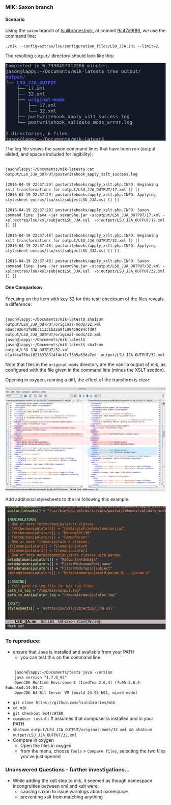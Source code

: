 ### MIK: Saxon branch

#### Scenario

Using the `saxon` branch of [lsulibraries/mik](https://github.com/lsulibraries/mik/tree/saxon), at commit [9c47c9f80](https://github.com/lsulibraries/mik/commit/9c47c9f8017b22066856ccba50c5575e2eeb29af), we use the command line: 

`./mik --config=extras/lsu/configuration_files/LSU_JJA.ini --limit=2`. 

The resulting `output/` directory should look like this:

![Tree Output](images/tree.png)

The log file shows the saxon command lines that have been run (output elided, and spaces included for legibility):

~~~

jason@lappy:~/Documents/mik-latest$ cat output/LSU_JJA_OUTPUT/postwritehook_apply_xslt_success.log 

[2016-04-19 22:37:29] postwritehooks/apply_xslt.php.INFO: Beginning xslt transformations for output/LSU_JJA_OUTPUT/17.xml [] []
[2016-04-19 22:37:29] postwritehooks/apply_xslt.php.INFO: Applying stylesheet extras/lsu/xsl/subjectLSU_JJA.xsl [] []

[2016-04-19 22:37:29] postwritehooks/apply_xslt.php.INFO: Saxon command line: java -jar saxon9he.jar -s:output/LSU_JJA_OUTPUT/17.xml -xsl:extras/lsu/xsl/subjectLSU_JJA.xsl  -o:output/LSU_JJA_OUTPUT/17.xml [] []

[2016-04-19 22:37:48] postwritehooks/apply_xslt.php.INFO: Beginning xslt transformations for output/LSU_JJA_OUTPUT/32.xml [] []
[2016-04-19 22:37:48] postwritehooks/apply_xslt.php.INFO: Applying stylesheet extras/lsu/xsl/subjectLSU_JJA.xsl [] []

[2016-04-19 22:37:48] postwritehooks/apply_xslt.php.INFO: Saxon command line: java -jar saxon9he.jar -s:output/LSU_JJA_OUTPUT/32.xml -xsl:extras/lsu/xsl/subjectLSU_JJA.xsl  -o:output/LSU_JJA_OUTPUT/32.xml [] []

~~~



#### One Comparison

Focusing on the item with key 32 for this test; checksum of the files reveals a difference:

~~~

jason@lappy:~/Documents/mik-latest$ sha1sum output/LSU_JJA_OUTPUT/original-mods/32.xml
abadc92641f88bc11131b22a9f189459d84cfd9f  output/LSU_JJA_OUTPUT/original-mods/32.xml
jason@lappy:~/Documents/mik-latest$ 
jason@lappy:~/Documents/mik-latest$ sha1sum output/LSU_JJA_OUTPUT/32.xml
e1af4ca76ba16216328314f4e41c73b5a69da7ed  output/LSU_JJA_OUTPUT/32.xml

~~~

Note that files in the `original-mods` directory are the vanilla output of mik, as configured with the file given in the command line (minus the XSLT section).


Opening in oxygen, running a diff, the effect of the transform is clear:

![oxygen diff](images/saxon-branch-vanilla-mik-vs-transformed.png)



Add additional stylesheets to the ini following this example:

![INI](images/ini.png)

### To reproduce:

* ensure that Java is installed and available from your PATH
    * you can test this on the command line:
	
~~~

    jason@lappy:~/Documents/test$ java -version
    java version "1.7.0_95"
    OpenJDK Runtime Environment (IcedTea 2.6.4) (7u95-2.6.4-0ubuntu0.14.04.2)
    OpenJDK 64-Bit Server VM (build 24.95-b01, mixed mode)

~~~

* `git clone https://github.com/lsulibraries/mik`
* `cd mik`
* `git checkout 9c47c9f80`
* `composer install` # assumes that composer is installed and in your PATH
* `sha1sum output/LSU_JJA_OUTPUT/original-mods/32.xml && sha1sum output/LSU_JJA_OUTPUT/32.xml`
* Compare in oxygen
    * Open the files in oxygen 
    * from the menu, choose `Tools` > `Compare files`, selecting the two files you've just opened

### Unanswered Questions - further investigations...

* While adding the xslt step to mik, it seemed as though namespace incongruities between xml and xslt were:
    * causing saxon to issue warnings about namespace
    * preventing xslt from matching anything
 
